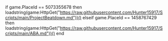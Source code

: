 if game.PlaceId == 5073355678 then 
loadstring(game:HttpGet("https://raw.githubusercontent.com/Hunter15917/Scripts/main/ProjectBeatdown.md"))() 
elseif game.PlaceId == 1458767429 then loadstring(game:HttpGet("https://raw.githubusercontent.com/Hunter15917/Scripts/main/ABA.md"))() 
end 


